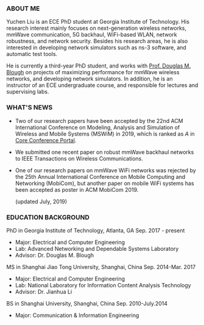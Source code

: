 ### ABOUT ME
Yuchen Liu is an ECE PhD student at Georgia Institute of Technology. His research interest mainly focuses on next-generation wireless networks, mmWave communication, 5G backhaul, WiFi-based WLAN, network robustness, and network security. Besides his research areas, he is also interested in developing network simulators such as ns-3 software, and automatic test tools.

He is currently a third-year PhD student, and works with [Prof. Douglas M. Blough](http://blough.ece.gatech.edu/) on projects of maximizing performance for mmWave wireless networks, and developing network simulators. In addition, he is an instructor of an ECE undergraduate course, and responsible for lectures and supervising labs.

### WHAT'S NEWS
* Two of our research papers have been accepted by the 22nd ACM International Conference on Modeling, Analysis and Simulation of Wireless and Mobile Systems (MSWiM) in 2019, which is ranked as *A* in [Core Conference Portal](http://portal.core.edu.au/conf-ranks/).

* We submitted one recent paper on robust mmWave backhaul networks to IEEE Transactions on Wireless Communications.

* One of our research papers on mmWave WiFi networks was rejected by the 25th Annual International Conference on Mobile Computing and Networking (MobiCom), but another paper on mobile WiFi systems has been accepted as poster in ACM MobiCom 2019.  

     (updated July, 2019)



### EDUCATION BACKGROUND
PhD in Georgia Institute of Technology, Atlanta, GA        Sep. 2017 - present 
* Major: Electrical and Computer Engineering
* Lab: Advanced Networking and Dependable Systems Laboratory  
* Advisor: Dr. Douglas M. Blough 

MS in Shanghai Jiao Tong University, Shanghai, China       Sep. 2014-Mar. 2017
* Major: Electrical and Computer Engineering  
* Lab: National Laboratory for Information Content Analysis Technology  
* Advisor: Dr. Jianhua Li

BS in Shanghai University, Shanghai, China                 Sep. 2010-July.2014
* Major: Communication & Information Engineering
